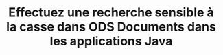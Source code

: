 ---
############################# Static ############################
layout: "auto-gen-gist"
draft: false
path: "fr/search/java/case-sensitive/ods/"
otherformats: PDF DOC DOT DOCX DOCM DOTX DOTM TXT ODT OTT RTF XLS XLT XLSX XLSM XLSB XLTX XLTM XLA XLAM OTS CSV TSV XML PPT PPS POT PPTX PPTM POTX POTM PPSX PPSM ODP PST OST EML EMLX MSG ONE ZIP XHTML MHTML MD CHM EPUB  FB2 

############################# Head ############################
head_title: "API Java pour effectuer une recherche de texte sensible à la casse dans ODS Documents"
head_description: "L'API Java GroupDocs.Search permet aux programmeurs d'effectuer une recherche de texte sensible à la casse et de découvrir la structure exacte des mots dans les documents ODS via Java."

############################# Header ############################
title: "Effectuez une recherche sensible à la casse dans ODS Documents dans les applications Java"
description: "L'API Java GroupDocs.Search permet aux développeurs de logiciels d'appliquer une recherche de texte sensible à la casse à travers différents types de documents tels que PDF, HTML, DOCX, PPTX, XLSX et plus dans les applications Java."

######################### Download Button #######################
button:
    enable: true

############################# About ############################
about:
    enable: true
    title: "Comment effectuer une recherche sensible à la casse dans les applications Java ?"
    content: |
      La sensibilité à la casse est une technique de recherche très utile qui décrit la capacité d'un programme à différencier les lettres majuscules (majuscules) et minuscules (minuscules) dans les recherches sur le Web, les bases de données ou les documents. Il est très important de se rappeler que, par défaut, le moteur de recherche est insensible à la casse, ce qui signifie que la recherche du mot Ordinateur donnera à la fois des fragments ayant un nom clé ou un texte contenant les mots Ordinateur et ordinateur. Supposons que nous devions restreindre les résultats de la recherche à ceux avec la lettre majuscule "Ordinateur", ce qui signifie que nous avons besoin d'une recherche sensible à la casse. GroupDocs.Search for Java est une API efficace de recherche et d'indexation de documents qui permet aux développeurs de logiciels de développer des applications capables d'effectuer la recherche et l'indexation de texte pour certains des types de documents les plus populaires tels que PDF, HTML, e-mail Outlook, Microsoft Office Word, feuilles de calcul Excel, Présentations PowerPoint, Outlook MSG, PST et bien d'autres. De plus, il peut identifier les requêtes de recherche écrites dans une langue qui ne correspond pas à la disposition de votre clavier.

############################# content ############################
steps:
    enable: true
    block:
    - title_left: "Recherche sensible à la casse dans ODS Documents via Java"
      content_left: |
       L'API Java GroupDocs.Search a intégré une prise en charge complète des fonctionnalités de recherche de base et avancées permettant aux développeurs de logiciels d'effectuer des recherches sensibles à la casse dans leurs applications Java avec seulement quelques lignes de code.
       L'exemple de code Java suivant montre comment effectuer une recherche sensible à la casse avec une requête dans le texte des fichiers ODS avec seulement quelques lignes de code.

      title_right: "Effectuer une recherche sensible à la casse dans les fichiers ODS"
      content_right: |
         * Identifiez le chemin d'accès au dossier d'index ainsi qu'au dossier de documents.
         * Création d'un index dans le dossier spécifié en appelant l'instance de la classe [Index](https://apireference.groupdocs.com/search/java/com.groupdocs.search/Index#Index(java.lang.String))
         * Indexation des documents du dossier spécifié en appelant l'instance de la classe [Add](https://apireference.groupdocs.com/search/net/groupdocs.search.index/add/methods/1)
         * Lancer une nouvelle instance de la classe [SearchOptions](https://apireference.groupdocs.com/search/net/groupdocs.search.options/searchoptions)
         * Activation de l'option de recherche sensible à la casse en appelant la méthode [UseCaseSensitiveSearch](https://apireference.groupdocs.com/search/net/groupdocs.search.options/searchoptions/properties/usecasesensitivesearch)
         * Définir la requête de recherche et commencer la recherche
         
        
      gisthash: "f5cba2431bcb82d746d2a002b1947d21"
      gistfile: "case-sensitive_in_text_queries_java.java"

    - title_left: "Faire une recherche sensible à la casse sous forme d'objet via Java"
      content_left: |
       GroupDocs.Search Java donne aux développeurs de logiciels le pouvoir d'inclure des fonctionnalités de recherche pour divers formats de documents dans leurs propres applications. L'exemple de code Java suivant montre comment effectuer des recherches sensibles à la casse avec une requête sous forme d'objet via des documents ODS.

      title_right: "Appliquer la recherche sensible à la casse dans ODS Documents"
      content_right: |
       * Identifiez le chemin d'accès au dossier d'index ainsi qu'au dossier de documents.
       * Création d'un index dans le dossier spécifié en appelant l'instance de la classe [Index](https://apireference.groupdocs.com/search/java/com.groupdocs.search/Index#Index(java.lang.String))
       * Indexation des documents du dossier spécifié en appelant l'instance de la classe [Add](https://apireference.groupdocs.com/search/net/groupdocs.search.index/add/methods/1)
       * Lancer une nouvelle instance de la classe [SearchOptions](https://apireference.groupdocs.com/search/net/groupdocs.search.options/searchoptions)
       * Activation de l'option de recherche sensible à la casse en appelant la méthode [UseCaseSensitiveSearch](https://apireference.groupdocs.com/search/net/groupdocs.search.options/searchoptions/properties/usecasesensitivesearch)
       * Création d'une requête de recherche dans l'objet en appelant la méthode [createWordQuery](https://apireference.groupdocs.com/search/java/com.groupdocs.search/SearchQuery#createWordQuery(java.lang.String))
       * Définir la requête de recherche et commencer la recherche
  
      gisthash: "9e2aee884e199033f89c2c21cde108b7"
      gistfile: "case-sensitive_search_in_object_form_java.java"

    - title_left: "Configuration requise"
      content_left: |
       GroupDocs.Search pour Java est pris en charge sur toutes les principales plates-formes et systèmes d'exploitation. Pour un guide complet de la configuration système requise, veuillez visiter [configuration système requise](https://docs.groupdocs.com/search/java/system-requirements/) avant d'exécuter le code ci-dessous, assurez-vous que les conditions préalables suivantes sont installées sur votre système:
         * Systèmes d'exploitation : Microsoft Windows, Linux, MacOS
         * Prise en charge des versions Java : J2SE 7.0 (1.7), J2SE 8.0 (1.8) ou supérieur
         * Obtenez la dernière version de GroupDocs.Search pour les API Java de GroupDocs [Repository](https://repository.groupdocs.com/repo/com/groupdocs/groupdocs-search/)
        
      title_right: "Pourquoi utiliser GroupDocs.Search"
      content_right: |
        * Création d'index de recherche en mémoire ainsi que sur disque.
        * Capacité d'indexation à partir d'un fichier, d'un flux ou d'une structure.
        * Prise en charge de l'indexation des documents protégés par mot de passe.
        * Prise en charge de la fusion de plusieurs index.
        * Filtrer le document lors de l'indexation de la recherche.
        * Prise en charge de la vérification orthographique lors de la recherche.
        * Les caractères mélangés sont entièrement pris en charge
        * Combinaison de différents types de recherche en une seule requête de recherche.
        * Prise en charge des recherches de mots simples et d'expressions régulières
        * Prise en charge complète du remplacement d'alias dans les requêtes de recherche.

demos:
    enable: true
        

more_formats:
    enable: true


back_to_top:
    enable: true
---